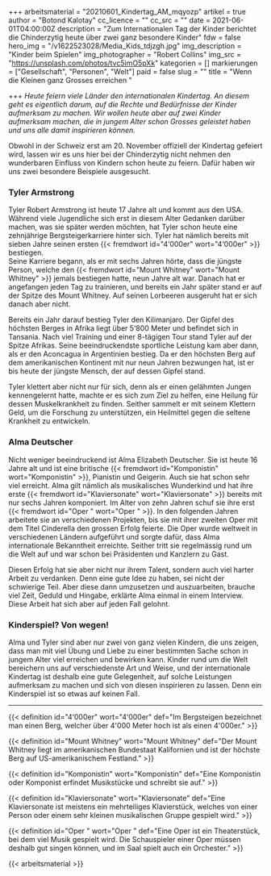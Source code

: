 +++
arbeitsmaterial = "20210601_Kindertag_AM_mqyozp"
artikel = true
author = "Botond Kalotay"
cc_licence = ""
cc_src = ""
date = 2021-06-01T04:00:00Z
description = "Zum Internationalen Tag der Kinder berichtet die Chinderzytig heute über zwei ganz besondere Kinder"
fdw = false
hero_img = "/v1622523028/Media_Kids_tdjzgh.jpg"
img_description = "Kinder beim Spielen"
img_photographer = "Robert Collins"
img_src = "https://unsplash.com/photos/tvc5imO5pXk"
kategorien = []
markierungen = ["Gesellschaft", "Personen", "Welt"]
paid = false
slug = ""
title = "Wenn die Kleinen ganz Grosses erreichen "

+++
_Heute feiern viele Länder den internationalen Kindertag. An diesem geht es eigentlich darum, auf die Rechte und Bedürfnisse der Kinder aufmerksam zu machen. Wir wollen heute aber auf zwei Kinder aufmerksam machen, die in jungem Alter schon Grosses geleistet haben und uns alle damit inspirieren können._

Obwohl in der Schweiz erst am 20. November offiziell der Kindertag gefeiert wird, lassen wir es uns hier bei der Chinderzytig nicht nehmen den wunderbaren Einfluss von Kindern schon heute zu feiern. Dafür haben wir uns zwei besondere Beispiele ausgesucht.

### Tyler Armstrong

Tyler Robert Armstrong ist heute 17 Jahre alt und kommt aus den USA. Während viele Jugendliche sich erst in diesem Alter Gedanken darüber machen, was sie später werden möchten, hat Tyler schon heute eine zehnjährige Bergsteigerkarriere hinter sich. Tyler hat nämlich bereits mit sieben Jahre seinen ersten {{< fremdwort id="4‘000er" wort="4‘000er" >}} bestiegen.   
Seine Karriere begann, als er mit sechs Jahren hörte, dass die jüngste Person, welche den {{< fremdwort id="Mount Whitney" wort="Mount Whitney" >}} jemals bestiegen hatte, neun Jahre alt war. Danach hat er angefangen jeden Tag zu trainieren, und bereits ein Jahr später stand er auf der Spitze des Mount Whitney. Auf seinen Lorbeeren ausgeruht hat er sich danach aber nicht.

Bereits ein Jahr darauf bestieg Tyler den Kilimanjaro. Der Gipfel des höchsten Berges in Afrika liegt über 5‘800 Meter und befindet sich in Tansania. Nach viel Training und einer 8-tägigen Tour stand Tyler auf der Spitze Afrikas. Seine beeindruckendste sportliche Leistung kam aber dann, als er den Aconcagua in Argentinien bestieg. Da er den höchsten Berg auf dem amerikanischen Kontinent mit nur neun Jahren bezwungen hat, ist er bis heute der jüngste Mensch, der auf dessen Gipfel stand.

Tyler klettert aber nicht nur für sich, denn als er einen gelähmten Jungen kennengelernt hatte, machte er es sich zum Ziel zu helfen, eine Heilung für dessen Muskelkrankheit zu finden. Seither sammelt er mit seinem Klettern Geld, um die Forschung zu unterstützen, ein Heilmittel gegen die seltene Krankheit zu entwickeln.

### Alma Deutscher

Nicht weniger beeindruckend ist Alma Elizabeth Deutscher. Sie ist heute 16 Jahre alt und ist eine britische {{< fremdwort id="Komponistin" wort="Komponistin" >}}, Pianistin und Geigerin. Auch sie hat schon sehr viel erreicht. Alma gilt nämlich als musikalisches Wunderkind und hat ihre erste {{< fremdwort id="Klaviersonate" wort="Klaviersonate" >}} bereits mit nur sechs Jahren komponiert. Im Alter von zehn Jahren schuf sie ihre erst {{< fremdwort id="Oper " wort="Oper " >}}. In den folgenden Jahren arbeitete sie an verschiedenen Projekten, bis sie mit ihrer zweiten Oper mit dem Titel Cinderella den grossen Erfolg feierte. Die Oper wurde weltweit in verschiedenen Ländern aufgeführt und sorgte dafür, dass Alma internationale Bekanntheit erreichte. Seither tritt sie regelmässig rund um die Welt auf und war schon bei Präsidenten und Kanzlern zu Gast.

Diesen Erfolg hat sie aber nicht nur ihrem Talent, sondern auch viel harter Arbeit zu verdanken. Denn eine gute Idee zu haben, sei nicht der schwierige Teil. Aber diese dann umzusetzen und auszuarbeiten, brauche viel Zeit, Geduld und Hingabe, erklärte Alma einmal in einem Interview. Diese Arbeit hat sich aber auf jeden Fall gelohnt.

### Kinderspiel? Von wegen!

Alma und Tyler sind aber nur zwei von ganz vielen Kindern, die uns zeigen, dass man mit viel Übung und Liebe zu einer bestimmten Sache schon in jungem Alter viel erreichen und bewirken kann. Kinder rund um die Welt bereichern uns auf verschiedenste Art und Weise, und der internationale Kindertag ist deshalb eine gute Gelegenheit, auf solche Leistungen aufmerksam zu machen und sich von diesen inspirieren zu lassen. Denn ein Kinderspiel ist so etwas auf keinen Fall.

***

{{< definition id="4‘000er" wort="4‘000er" def="Im Bergsteigen bezeichnet man einen Berg, welcher über 4'000 Meter hoch ist als einen 4'000er." >}}

{{< definition id="Mount Whitney" wort="Mount Whitney" def="Der Mount Whitney liegt im amerikanischen Bundestaat Kalifornien und ist der höchste Berg auf US-amerikanischem Festland." >}}

{{< definition id="Komponistin" wort="Komponistin" def="Eine Komponistin oder Komponist erfindet Musikstücke und schreibt sie auf." >}}

{{< definition id="Klaviersonate" wort="Klaviersonate" def="Eine Klaviersonate ist meistens ein mehrteiliges Klavierstück, welches von einer Person oder einem sehr kleinen musikalischen Gruppe gespielt wird." >}}

{{< definition id="Oper " wort="Oper " def="Eine Oper ist ein Theaterstück, bei dem viel Musik gespielt wird. Die Schauspieler einer Oper müssen deshalb gut singen können, und im Saal spielt auch ein Orchester." >}}




{{< arbeitsmaterial >}}

